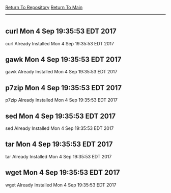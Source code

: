[Return To Repository](https://github.com/deathbybandaid/piholeparser/)
[Return To Main](https://github.com/deathbybandaid/piholeparser/blob/master/RecentRunLogs/Mainlog.md)
____________________________________
# 
## curl Mon 4 Sep 19:35:53 EDT 2017
curl Already Installed Mon 4 Sep 19:35:53 EDT 2017
## gawk Mon 4 Sep 19:35:53 EDT 2017
gawk Already Installed Mon 4 Sep 19:35:53 EDT 2017
## p7zip Mon 4 Sep 19:35:53 EDT 2017
p7zip Already Installed Mon 4 Sep 19:35:53 EDT 2017
## sed Mon 4 Sep 19:35:53 EDT 2017
sed Already Installed Mon 4 Sep 19:35:53 EDT 2017
## tar Mon 4 Sep 19:35:53 EDT 2017
tar Already Installed Mon 4 Sep 19:35:53 EDT 2017
## wget Mon 4 Sep 19:35:53 EDT 2017
wget Already Installed Mon 4 Sep 19:35:53 EDT 2017
